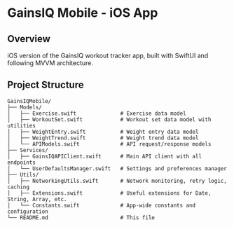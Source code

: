 # GainsIQ Mobile - iOS App

## Overview
iOS version of the GainsIQ workout tracker app, built with SwiftUI and following MVVM architecture.

## Project Structure

```
GainsIQMobile/
├── Models/
│   ├── Exercise.swift              # Exercise data model
│   ├── WorkoutSet.swift            # Workout set data model with utilities
│   ├── WeightEntry.swift           # Weight entry data model
│   ├── WeightTrend.swift           # Weight trend data model
│   └── APIModels.swift             # API request/response models
├── Services/
│   ├── GainsIQAPIClient.swift      # Main API client with all endpoints
│   └── UserDefaultsManager.swift   # Settings and preferences manager
├── Utils/
│   ├── NetworkingUtils.swift       # Network monitoring, retry logic, caching
│   ├── Extensions.swift            # Useful extensions for Date, String, Array, etc.
│   └── Constants.swift             # App-wide constants and configuration
└── README.md                       # This file
```
